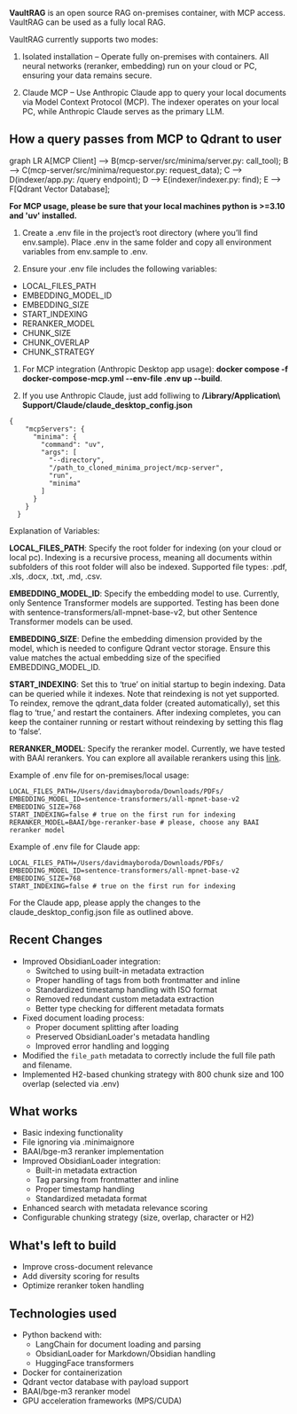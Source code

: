 **VaultRAG** is an open source RAG on-premises container, with MCP access.
VaultRAG can be used as a fully local RAG.

VaultRAG currently supports two modes:
1. Isolated installation – Operate fully on-premises with containers. All neural networks (reranker, embedding) run on your cloud or PC, ensuring your data remains secure.

2. Claude MCP – Use Anthropic Claude app to query your local documents via Model Context Protocol (MCP). The indexer operates on your local PC, while Anthropic Claude serves as the primary LLM.

## How a query passes from MCP to Qdrant to user
graph LR
    A[MCP Client] --> B(mcp-server/src/minima/server.py: call_tool);
    B --> C(mcp-server/src/minima/requestor.py: request_data);
    C --> D(indexer/app.py: /query endpoint);
    D --> E(indexer/indexer.py: find);
    E --> F[Qdrant Vector Database];

**For MCP usage, please be sure that your local machines python is >=3.10 and 'uv' installed.**

1. Create a .env file in the project’s root directory (where you’ll find env.sample). Place .env in the same folder and copy all environment variables from env.sample to .env.

2. Ensure your .env file includes the following variables:
<ul>
   <li> LOCAL_FILES_PATH </li>
   <li> EMBEDDING_MODEL_ID </li>
   <li> EMBEDDING_SIZE </li>
   <li> START_INDEXING </li>
   <li> RERANKER_MODEL </li>
   <li> CHUNK_SIZE </li>
   <li> CHUNK_OVERLAP </li>
   <li> CHUNK_STRATEGY </li>
</ul>

1. For MCP integration (Anthropic Desktop app usage): **docker compose -f docker-compose-mcp.yml --env-file .env up --build**.

2. If you use Anthropic Claude, just add folliwing to **/Library/Application\ Support/Claude/claude_desktop_config.json**

```
{
    "mcpServers": {
      "minima": {
        "command": "uv",
        "args": [
          "--directory",
          "/path_to_cloned_minima_project/mcp-server",
          "run",
          "minima"
        ]
      }
    }
  }
```

Explanation of Variables:

**LOCAL_FILES_PATH**: Specify the root folder for indexing (on your cloud or local pc). Indexing is a recursive process, meaning all documents within subfolders of this root folder will also be indexed. Supported file types: .pdf, .xls, .docx, .txt, .md, .csv.

**EMBEDDING_MODEL_ID**: Specify the embedding model to use. Currently, only Sentence Transformer models are supported. Testing has been done with sentence-transformers/all-mpnet-base-v2, but other Sentence Transformer models can be used.

**EMBEDDING_SIZE**: Define the embedding dimension provided by the model, which is needed to configure Qdrant vector storage. Ensure this value matches the actual embedding size of the specified EMBEDDING_MODEL_ID.

**START_INDEXING**: Set this to ‘true’ on initial startup to begin indexing. Data can be queried while it indexes. Note that reindexing is not yet supported. To reindex, remove the qdrant_data folder (created automatically), set this flag to ‘true,’ and restart the containers. After indexing completes, you can keep the container running or restart without reindexing by setting this flag to ‘false’.

**RERANKER_MODEL**: Specify the reranker model. Currently, we have tested with BAAI rerankers. You can explore all available rerankers using this [link](https://huggingface.co/collections/BAAI/).

Example of .env file for on-premises/local usage:
```
LOCAL_FILES_PATH=/Users/davidmayboroda/Downloads/PDFs/
EMBEDDING_MODEL_ID=sentence-transformers/all-mpnet-base-v2
EMBEDDING_SIZE=768
START_INDEXING=false # true on the first run for indexing
RERANKER_MODEL=BAAI/bge-reranker-base # please, choose any BAAI reranker model
```

Example of .env file for Claude app:
```
LOCAL_FILES_PATH=/Users/davidmayboroda/Downloads/PDFs/
EMBEDDING_MODEL_ID=sentence-transformers/all-mpnet-base-v2
EMBEDDING_SIZE=768
START_INDEXING=false # true on the first run for indexing
```
For the Claude app, please apply the changes to the claude_desktop_config.json file as outlined above.

## Recent Changes
- Improved ObsidianLoader integration:
  - Switched to using built-in metadata extraction
  - Proper handling of tags from both frontmatter and inline
  - Standardized timestamp handling with ISO format
  - Removed redundant custom metadata extraction
  - Better type checking for different metadata formats
- Fixed document loading process:
  - Proper document splitting after loading
  - Preserved ObsidianLoader's metadata handling
  - Improved error handling and logging
- Modified the `file_path` metadata to correctly include the full file path and filename.
- Implemented H2-based chunking strategy with 800 chunk size and 100 overlap (selected via .env)

## What works
- Basic indexing functionality
- File ignoring via .minimaignore
- BAAI/bge-m3 reranker implementation
- Improved ObsidianLoader integration:
  - Built-in metadata extraction
  - Tag parsing from frontmatter and inline
  - Proper timestamp handling
  - Standardized metadata format
- Enhanced search with metadata relevance scoring
- Configurable chunking strategy (size, overlap, character or H2)

## What's left to build
- Improve cross-document relevance
- Add diversity scoring for results
- Optimize reranker token handling

## Technologies used
- Python backend with:
  - LangChain for document loading and parsing
  - ObsidianLoader for Markdown/Obsidian handling
  - HuggingFace transformers
- Docker for containerization
- Qdrant vector database with payload support
- BAAI/bge-m3 reranker model
- GPU acceleration frameworks (MPS/CUDA)
